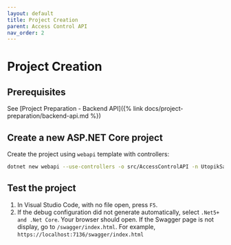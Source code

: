 ```yaml
---
layout: default
title: Project Creation
parent: Access Control API
nav_order: 2
---
```


# Project Creation

## Prerequisites
See [Project Preparation - Backend API]({% link docs/project-preparation/backend-api.md %})

## Create a new ASP.NET Core project
Create the project using `webapi` template with controllers:
```bash
dotnet new webapi --use-controllers -o src/AccessControlAPI -n UtopikSancastle.AccessControle.API
```

## Test the project
1. In Visual Studio Code, with no file open, press `F5`.
1. If the debug configuration did not generate automatically, select `.Net5+ and .Net Core`.  Your browser should open. If the Swagger page is not display, go to `/swagger/index.html`. For example, `https://localhost:7136/swagger/index.html`
